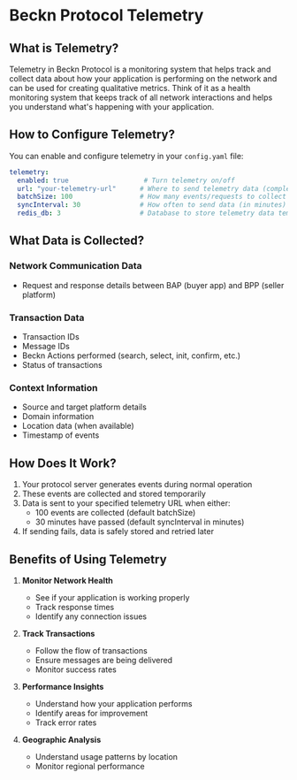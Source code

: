 # Beckn Protocol Telemetry

## What is Telemetry?
Telemetry in Beckn Protocol is a monitoring system that helps track and collect data about how your application is performing on the network and can be used for creating qualitative metrics. Think of it as a health monitoring system that keeps track of all network interactions and helps you understand what's happening with your application.

## How to Configure Telemetry?
You can enable and configure telemetry in your `config.yaml` file:

```yaml
telemetry:
  enabled: true                   # Turn telemetry on/off
  url: "your-telemetry-url"      # Where to send telemetry data (complete endpoint)
  batchSize: 100                 # How many events/requests to collect before sending
  syncInterval: 30               # How often to send data (in minutes)
  redis_db: 3                    # Database to store telemetry data temporarily
```

## What Data is Collected?

### Network Communication Data
- Request and response details between BAP (buyer app) and BPP (seller platform)

### Transaction Data
- Transaction IDs
- Message IDs
- Beckn Actions performed (search, select, init, confirm, etc.)
- Status of transactions

### Context Information
- Source and target platform details
- Domain information
- Location data (when available)
- Timestamp of events

## How Does It Work?

1. Your protocol server generates events during normal operation
2. These events are collected and stored temporarily
3. Data is sent to your specified telemetry URL when either:
   - 100 events are collected (default batchSize)
   - 30 minutes have passed (default syncInterval in minutes)
4. If sending fails, data is safely stored and retried later

## Benefits of Using Telemetry

1. **Monitor Network Health**
   - See if your application is working properly
   - Track response times
   - Identify any connection issues

2. **Track Transactions**
   - Follow the flow of transactions
   - Ensure messages are being delivered
   - Monitor success rates

3. **Performance Insights**
   - Understand how your application performs
   - Identify areas for improvement
   - Track error rates

4. **Geographic Analysis**
   - Understand usage patterns by location
   - Monitor regional performance








